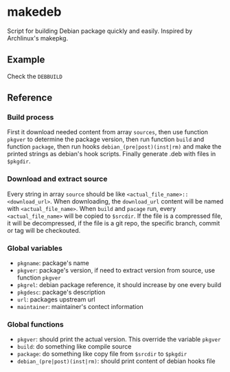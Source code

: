 # makedeb

Script for building Debian package quickly and easily. Inspired by Archlinux's makepkg.

## Example

Check the `DEBBUILD`

## Reference

### Build process

First it download needed content from array `sources`, then use function `pkgver` to determine the package version, then run function `build` and function `package`, then run hooks `debian_(pre|post)(inst|rm)` and make the printed strings as debian's hook scripts. Finally generate .deb with files in `$pkgdir`.

### Download and extract source

Every string in array `source` should be like `<actual_file_name>::<download_url>`. When downloading, the `download_url` content will be named with `<actual_file_name>`. When `build` and `pacage` run, every `<actual_file_name>` will be copied to `$srcdir`. If the file is a compressed file, it will be decompressed, if the file is a git repo, the specific branch, commit or tag will be checkouted.

### Global variables

- `pkgname`: package's name
- `pkgver`: package's version, if need to extract version from source, use function `pkgver`
- `pkgrel`: debian package reference, it should increase by one every build
- `pkgdesc`: package's description
- `url`: packages upstream url
- `maintainer`: maintainer's contect information

### Global functions

- `pkgver`: should print the actual version. This override the variable `pkgver`
- `build`: do something like compile source
- `package`: do something like copy file from `$srcdir` to `$pkgdir`
- `debian_(pre|post)(inst|rm)`: should print content of debian hooks file
